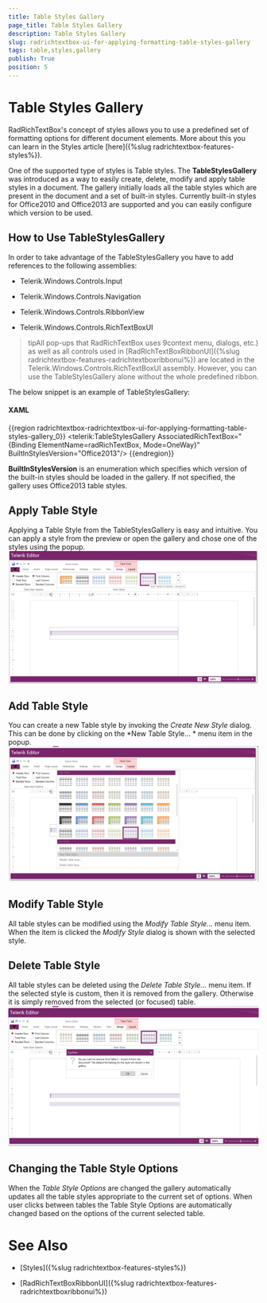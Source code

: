 ```yaml
---
title: Table Styles Gallery
page_title: Table Styles Gallery
description: Table Styles Gallery
slug: radrichtextbox-ui-for-applying-formatting-table-styles-gallery
tags: table,styles,gallery
publish: True
position: 5
---
```


# Table Styles Gallery



RadRichTextBox's concept of styles allows you to use a predefined set of formatting options for different document elements. More about this you can learn in
        the Styles article
        [here]({%slug radrichtextbox-features-styles%}).
      

One of the supported type of styles is Table styles. The __TableStylesGallery__ was introduced as a way to easily create, delete, modify
        and apply table styles in a document. The gallery initially loads all the table styles which are present in the document and a set of built-in styles.
        Currently built-in styles for Office2010 and Office2013 are supported and you can easily configure which version to be used.
      

## How to Use TableStylesGallery

In order to take advantage of the TableStylesGallery you have to add references to the following assemblies:
        

* Telerik.Windows.Controls.Input
            

* Telerik.Windows.Controls.Navigation
            

* Telerik.Windows.Controls.RibbonView
            

* Telerik.Windows.Controls.RichTextBoxUI
            

>tipAll pop-ups that RadRichTextBox uses 9context menu, dialogs, etc.) as well as all controls used in
            [RadRichTextBoxRibbonUI]({%slug radrichtextbox-features-radrichtextboxribbonui%})
            are located in the Telerik.Windows.Controls.RichTextBoxUI assembly. However, you can use the TableStylesGallery alone without the whole predefined ribbon.
          

The below snippet is an example of TableStylesGallery:
        

#### __XAML__

{{region radrichtextbox-radrichtextbox-ui-for-applying-formatting-table-styles-gallery_0}}
	        <telerik:TableStylesGallery
	            AssociatedRichTextBox="{Binding ElementName=radRichTextBox, Mode=OneWay}"
	            BuiltInStylesVersion="Office2013"/>
	{{endregion}}



__BuiltInStylesVersion__ is an enumeration which specifies which version of the built-in styles should be loaded in the gallery. If not
          specified, the gallery uses Office2013 table styles.
        

## Apply Table Style

Applying a Table Style from the TableStylesGallery is easy and intuitive. You can apply a style from the preview or open the gallery and chose
          one of the styles using the popup.
        ![Rad Rich Text Box UI For Applying Formatting Table Styles Gallery 01](images/RadRichTextBox_UI_For_Applying_Formatting_Table_Styles_Gallery_01.png)

## Add Table Style

You can create a new Table style by invoking the *Create New Style* dialog. This can be done by clicking on the 
          *New Table Style... * menu item in the popup.
        ![Rad Rich Text Box UI For Applying Formatting Table Styles Gallery 02](images/RadRichTextBox_UI_For_Applying_Formatting_Table_Styles_Gallery_02.png)

## Modify Table Style

All table styles can be modified using the *Modify Table Style…* menu item. When the item is clicked the 
          *Modify Style* dialog is shown with the selected style.
        

## Delete Table Style

All table styles can be deleted using the *Delete Table Style…* menu item. If the selected style is custom, then it is 
          removed from the gallery. Otherwise it is simply removed from the selected (or focused) table.
        ![Rad Rich Text Box UI For Applying Formatting Table Styles Gallery 03](images/RadRichTextBox_UI_For_Applying_Formatting_Table_Styles_Gallery_03.png)

## Changing the Table Style Options

When the *Table Style Options* are changed the gallery automatically updates all the table styles appropriate to the current 
          set of options. When user clicks between tables the Table Style Options are automatically changed based on the options of the current selected table.
        

# See Also

 * [Styles]({%slug radrichtextbox-features-styles%})

 * [RadRichTextBoxRibbonUI]({%slug radrichtextbox-features-radrichtextboxribbonui%})
